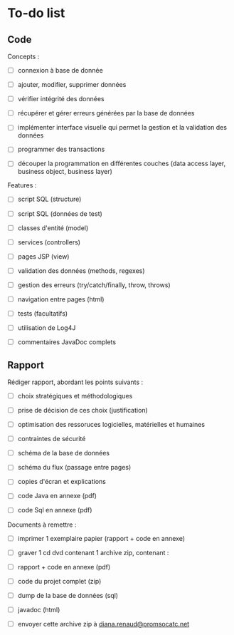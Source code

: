 # To-do list

## Code

Concepts :

- [ ] connexion à base de donnée

- [ ] ajouter, modifier, supprimer données

- [ ] vérifier intégrité des données

- [ ] récupérer et gérer erreurs générées par la base de données

- [ ] implémenter interface visuelle qui permet la gestion et la validation des données

- [ ] programmer des transactions

- [ ] découper la programmation en différentes couches (data access layer, business object, business layer) 

Features :

- [ ] script SQL (structure)

- [ ] script SQL (données de test)

- [ ] classes d'entité (model)

- [ ] services (controllers)

- [ ] pages JSP (view)

- [ ] validation des données (methods, regexes)

- [ ] gestion des erreurs (try/catch/finally, throw, throws)

- [ ] navigation entre pages (html)

- [ ] tests (facultatifs)

- [ ] utilisation de Log4J

- [ ] commentaires JavaDoc complets

## Rapport

Rédiger rapport, abordant les points suivants :

- [ ] choix stratégiques et méthodologiques

- [ ] prise de décision de ces choix (justification)

- [ ] optimisation des ressoruces logicielles, matérielles et humaines

- [ ] contraintes de sécurité

- [ ] schéma de la base de données

- [ ] schéma du flux (passage entre pages)

- [ ] copies d'écran et explications

- [ ] code Java en annexe (pdf)

- [ ] code Sql en annexe (pdf)

Documents à remettre :

- [ ] imprimer 1 exemplaire papier (rapport + code en annexe)

- [ ] graver 1 cd dvd contenant 1 archive zip, contenant :

- [ ] rapport + code en annexe (pdf)

- [ ] code du projet complet (zip)

- [ ] dump de la base de données (sql)

- [ ] javadoc (html)

- [ ] envoyer cette archive zip à [diana.renaud@promsocatc.net](mailto:diana.renaud@promsocatc.net)
